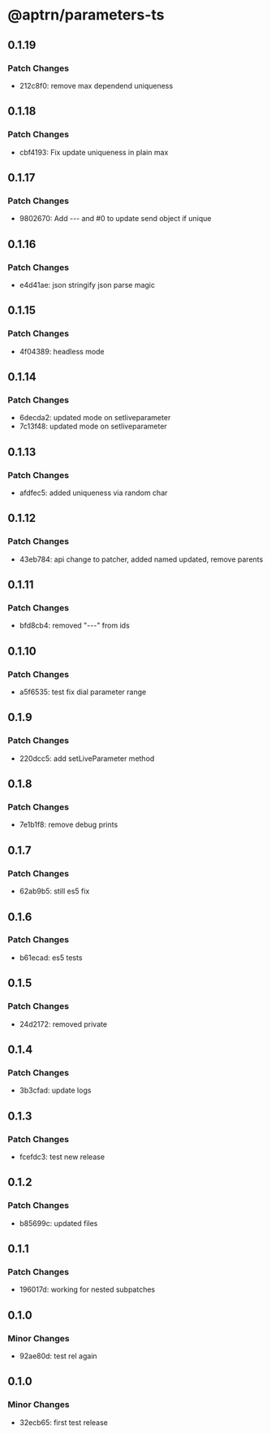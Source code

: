 # @aptrn/parameters-ts

## 0.1.19

### Patch Changes

- 212c8f0: remove max dependend uniqueness

## 0.1.18

### Patch Changes

- cbf4193: Fix update uniqueness in plain max

## 0.1.17

### Patch Changes

- 9802670: Add --- and #0 to update send object if unique

## 0.1.16

### Patch Changes

- e4d41ae: json stringify json parse magic

## 0.1.15

### Patch Changes

- 4f04389: headless mode

## 0.1.14

### Patch Changes

- 6decda2: updated mode on setliveparameter
- 7c13f48: updated mode on setliveparameter

## 0.1.13

### Patch Changes

- afdfec5: added uniqueness via random char

## 0.1.12

### Patch Changes

- 43eb784: api change to patcher, added named updated, remove parents

## 0.1.11

### Patch Changes

- bfd8cb4: removed "---" from ids

## 0.1.10

### Patch Changes

- a5f6535: test fix dial parameter range

## 0.1.9

### Patch Changes

- 220dcc5: add setLiveParameter method

## 0.1.8

### Patch Changes

- 7e1b1f8: remove debug prints

## 0.1.7

### Patch Changes

- 62ab9b5: still es5 fix

## 0.1.6

### Patch Changes

- b61ecad: es5 tests

## 0.1.5

### Patch Changes

- 24d2172: removed private

## 0.1.4

### Patch Changes

- 3b3cfad: update logs

## 0.1.3

### Patch Changes

- fcefdc3: test new release

## 0.1.2

### Patch Changes

- b85699c: updated files

## 0.1.1

### Patch Changes

- 196017d: working for nested subpatches

## 0.1.0

### Minor Changes

- 92ae80d: test rel again

## 0.1.0

### Minor Changes

- 32ecb65: first test release
